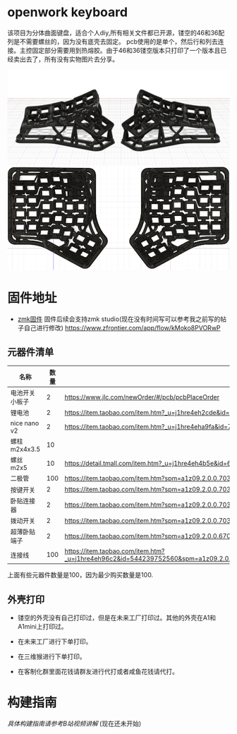 # openwork keyboard

该项目为分体曲面键盘，适合个人diy,所有相关文件都已开源，镂空的46和36配列是不需要螺丝的，因为没有底壳去固定。
pcb使用的是单个，然后行和列去连接。主控固定部分需要用到热熔胶。由于46和36镂空版本只打印了一个版本且已经卖出去了，所有没有实物图片去分享。

![](pics/36镂空配列.png)
![](pics/46镂空配列.png)

# 固件地址
- [zmk固件](https://github.com/LXF-YZP/openwork46)
固件后续会支持zmk studio(现在没有时间写可以参考我之前写的帖子自己进行修改)
https://www.zfrontier.com/app/flow/kMoko8PVORwP

## 元器件清单

|名称       |   数量    |购买链接                                          |
| --------------------------------- | ------ | ------------------------------------------------------------------------------------------ |
| 电池开关小板子       |   2    | https://www.jlc.com/newOrder/#/pcb/pcbPlaceOrder                                          |
| 锂电池                     | 2     | https://item.taobao.com/item.htm?_u=j1hre4eh2cde&id=678474541123&spm=a1z09.2.0.0.3b772e8dD6xWcA                                                                                           |
| nice nano v2                | 2    | https://item.taobao.com/item.htm?_u=j1hre4eha9fa&id=729260528560&spm=a1z09.2.0.0.10f62e8dhW3Jef                                                                                   |
| 螺柱 m2x4x3.5| 10    |     |https://item.taobao.com/item.htm?_u=j1hre4eh3211&id=556665146796&spm=a1z09.2.0.0.1f7a2e8doqIgMF      |
| 螺丝   m2x5                | 10      |https://detail.tmall.com/item.htm?_u=j1hre4eh4b5e&id=681802232201&spm=a1z09.2.0.0.1f7a2e8doqIgMF  |
|  二极管          | 100     | https://item.taobao.com/item.htm?spm=a1z09.2.0.0.70352e8dhrJ7E7&id=528155613240&_u=q1hre4eh412c                                                                        |
|  按键开关          | 2     | https://item.taobao.com/item.htm?spm=a1z09.2.0.0.70352e8dhrJ7E7&id=546724645617&_u=q1hre4eh5b12                                                                        |
|  卧贴连接器          | 2     | https://item.taobao.com/item.htm?spm=a1z09.2.0.0.70352e8dhrJ7E7&id=565715285795&_u=q1hre4eh267c                                                                        |
|  拨动开关          | 2     | https://item.taobao.com/item.htm?spm=a1z09.2.0.0.70352e8dhrJ7E7&id=557092773462&_u=q1hre4eh5b2e                                                                        |
|  超薄卧贴端子          | 2     | https://item.taobao.com/item.htm?spm=a1z09.2.0.0.67002e8dcmPRUr&id=671868863106&_u=q1hre4eh5865                                                                        |
|  连接线          | 100     | https://item.taobao.com/item.htm?_u=j1hre4eh96c2&id=544239752560&spm=a1z09.2.0.0.31922e8dRDrXVY&skuId=4924186663213_u=q1hre4eh5865                                                                        |


上面有些元器件数量是100，因为最少购买数量是100.

## 外壳打印
- 镂空的外壳没有自己打印过，但是在未来工厂打印过。其他的外壳在A1和A1mini上打印过。

- 在未来工厂进行下单打印。

- 在三维猴进行下单打印。

- 在客制化群里面花钱请群友进行代打或者咸鱼花钱请代打。

# 构建指南

_具体构建指南请参考B站视频讲解_ (现在还未开始)

